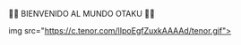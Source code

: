 🤗💖 BIENVENIDO AL MUNDO OTAKU 💖🤗

img src="https://c.tenor.com/lIpoEgfZuxkAAAAd/tenor.gif">

<!---
Nya12G/Nya12G is a ✨ special ✨ repository because its `README.md` (this file) appears on your GitHub profile.
You can click the Preview link to take a look at your changes.
--->
